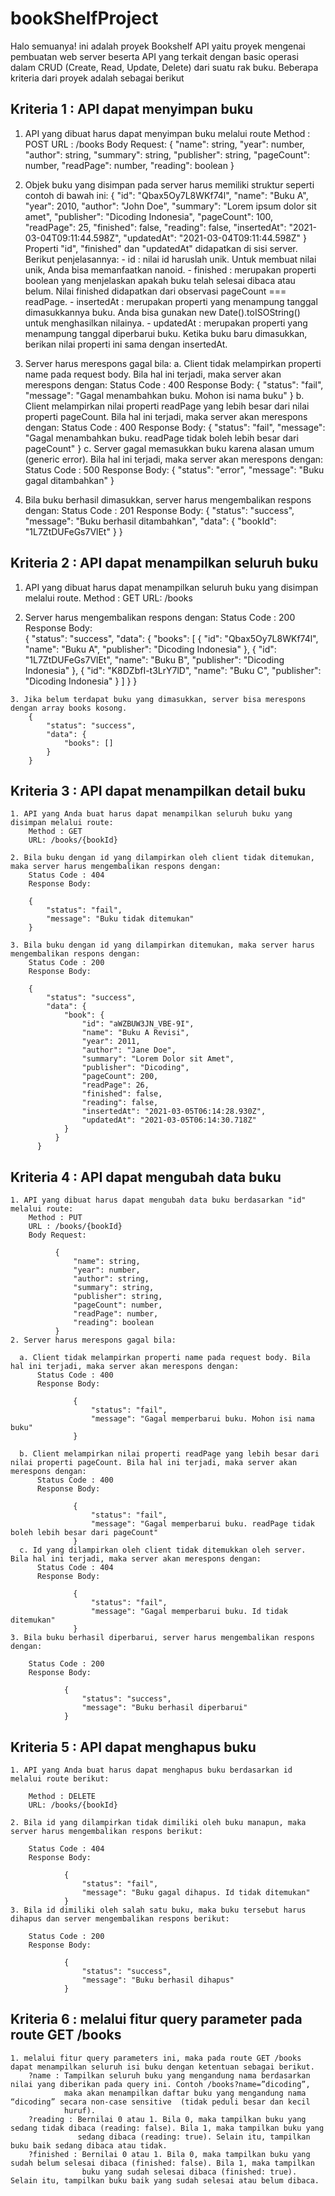 # bookShelfProject

Halo semuanya! ini adalah proyek Bookshelf API yaitu proyek mengenai pembuatan web server beserta API yang terkait dengan basic operasi dalam CRUD (Create, Read, Update, Delete)
dari suatu rak buku. Beberapa kriteria dari proyek adalah sebagai berikut

## Kriteria 1 : API dapat menyimpan buku
  1. API yang dibuat harus dapat menyimpan buku melalui route
      Method : POST
      URL : /books
      Body Request:
             {
            "name": string,
            "year": number,
            "author": string,
            "summary": string,
            "publisher": string,
            "pageCount": number,
            "readPage": number,
            "reading": boolean
            }
            
   2. Objek buku yang disimpan pada server harus memiliki struktur seperti contoh di bawah ini:
           {
            "id": "Qbax5Oy7L8WKf74l",
            "name": "Buku A",
            "year": 2010,
            "author": "John Doe",
            "summary": "Lorem ipsum dolor sit amet",
            "publisher": "Dicoding Indonesia",
            "pageCount": 100,
            "readPage": 25,
            "finished": false,
            "reading": false,
            "insertedAt": "2021-03-04T09:11:44.598Z",
            "updatedAt": "2021-03-04T09:11:44.598Z"
            }
     Properti "id", "finished" dan "updatedAt" didapatkan di sisi server. Berikut penjelasannya:
     - id : nilai id haruslah unik. Untuk membuat nilai unik, Anda bisa memanfaatkan nanoid.
     - finished : merupakan properti boolean yang menjelaskan apakah buku telah selesai dibaca atau belum. Nilai finished didapatkan dari observasi pageCount === readPage.
     - insertedAt : merupakan properti yang menampung tanggal dimasukkannya buku. Anda bisa gunakan new Date().toISOString() untuk menghasilkan nilainya.
     - updatedAt : merupakan properti yang menampung tanggal diperbarui buku. Ketika buku baru dimasukkan, berikan nilai properti ini sama dengan insertedAt.
     
   3. Server harus merespons gagal bila: 
     a. Client tidak melampirkan properti name pada request body. Bila hal ini terjadi, maka server akan merespons dengan:
        Status Code : 400
        Response Body: 
                 {
                "status": "fail",
                "message": "Gagal menambahkan buku. Mohon isi nama buku"
                 }
     b. Client melampirkan nilai properti readPage yang lebih besar dari nilai properti pageCount. Bila hal ini terjadi, maka server akan merespons dengan:
        Status Code : 400
        Response Body:
                {
                "status": "fail",
                "message": "Gagal menambahkan buku. readPage tidak boleh lebih besar dari pageCount"
                }
     c. Server gagal memasukkan buku karena alasan umum (generic error). Bila hal ini terjadi, maka server akan merespons dengan:
        Status Code : 500
        Response Body:
                {
                "status": "error",
                "message": "Buku gagal ditambahkan"
                }
                
   4. Bila buku berhasil dimasukkan, server harus mengembalikan respons dengan: 
       Status Code : 201
       Response Body:
              {
                  "status": "success",
                  "message": "Buku berhasil ditambahkan",
                  "data": {
                      "bookId": "1L7ZtDUFeGs7VlEt"
                  }
              }
   
## Kriteria 2 : API dapat menampilkan seluruh buku
   1. API yang dibuat harus dapat menampilkan seluruh buku yang disimpan melalui route.
      Method : GET
      URL: /books
      
   2. Server harus mengembalikan respons dengan: 
      Status Code : 200
      Response Body:    
          {
                  "status": "success",
                  "data": {
                      "books": [
                          {
                              "id": "Qbax5Oy7L8WKf74l",
                              "name": "Buku A",
                              "publisher": "Dicoding Indonesia"
                          },
                          {
                              "id": "1L7ZtDUFeGs7VlEt",
                              "name": "Buku B",
                              "publisher": "Dicoding Indonesia"
                          },
                          {
                              "id": "K8DZbfI-t3LrY7lD",
                              "name": "Buku C",
                              "publisher": "Dicoding Indonesia"
                          }
                      ]
                  }
              }      
      
    3. Jika belum terdapat buku yang dimasukkan, server bisa merespons dengan array books kosong.
        {
            "status": "success",
            "data": {
                "books": []
            }
        }    
      
 ## Kriteria 3 : API dapat menampilkan detail buku      
    1. API yang Anda buat harus dapat menampilkan seluruh buku yang disimpan melalui route:
        Method : GET
        URL: /books/{bookId}
        
    2. Bila buku dengan id yang dilampirkan oleh client tidak ditemukan, maka server harus mengembalikan respons dengan:
        Status Code : 404
        Response Body:

        {
            "status": "fail",
            "message": "Buku tidak ditemukan"
        }
        
    3. Bila buku dengan id yang dilampirkan ditemukan, maka server harus mengembalikan respons dengan:
        Status Code : 200
        Response Body:

        {
            "status": "success",
            "data": {
                "book": {
                    "id": "aWZBUW3JN_VBE-9I",
                    "name": "Buku A Revisi",
                    "year": 2011,
                    "author": "Jane Doe",
                    "summary": "Lorem Dolor sit Amet",
                    "publisher": "Dicoding",
                    "pageCount": 200,
                    "readPage": 26,
                    "finished": false,
                    "reading": false,
                    "insertedAt": "2021-03-05T06:14:28.930Z",
                    "updatedAt": "2021-03-05T06:14:30.718Z"
                }
              }
          }    
          
 ## Kriteria 4 : API dapat mengubah data buku
    1. API yang dibuat harus dapat mengubah data buku berdasarkan "id" melalui route: 
        Method : PUT
        URL : /books/{bookId}
        Body Request:

              {
                  "name": string,
                  "year": number,
                  "author": string,
                  "summary": string,
                  "publisher": string,
                  "pageCount": number,
                  "readPage": number,
                  "reading": boolean
              }
    2. Server harus merespons gagal bila:

      a. Client tidak melampirkan properti name pada request body. Bila hal ini terjadi, maka server akan merespons dengan:
          Status Code : 400
          Response Body:

                  {
                      "status": "fail",
                      "message": "Gagal memperbarui buku. Mohon isi nama buku"
                  }
                  
      b. Client melampirkan nilai properti readPage yang lebih besar dari nilai properti pageCount. Bila hal ini terjadi, maka server akan merespons dengan:
          Status Code : 400
          Response Body:

                  {
                      "status": "fail",
                      "message": "Gagal memperbarui buku. readPage tidak boleh lebih besar dari pageCount"
                  }
      c. Id yang dilampirkan oleh client tidak ditemukkan oleh server. Bila hal ini terjadi, maka server akan merespons dengan:
          Status Code : 404
          Response Body:

                  {
                      "status": "fail",
                      "message": "Gagal memperbarui buku. Id tidak ditemukan"
                  }
    3. Bila buku berhasil diperbarui, server harus mengembalikan respons dengan:

        Status Code : 200
        Response Body:

                {
                    "status": "success",
                    "message": "Buku berhasil diperbarui"
                }
                
 ## Kriteria 5 : API dapat menghapus buku
    1. API yang Anda buat harus dapat menghapus buku berdasarkan id melalui route berikut:

        Method : DELETE
        URL: /books/{bookId}
      
    2. Bila id yang dilampirkan tidak dimiliki oleh buku manapun, maka server harus mengembalikan respons berikut:

        Status Code : 404
        Response Body:

                {
                    "status": "fail",
                    "message": "Buku gagal dihapus. Id tidak ditemukan"
                }
    3. Bila id dimiliki oleh salah satu buku, maka buku tersebut harus dihapus dan server mengembalikan respons berikut:

        Status Code : 200
        Response Body:

                {
                    "status": "success",
                    "message": "Buku berhasil dihapus"
                }
              
 ## Kriteria 6 :  melalui fitur query parameter pada route GET /books 
    1. melalui fitur query parameters ini, maka pada route GET /books dapat menampilkan seluruh isi buku dengan ketentuan sebagai berikut.
        ?name : Tampilkan seluruh buku yang mengandung nama berdasarkan nilai yang diberikan pada query ini. Contoh /books?name=”dicoding”, 
                maka akan menampilkan daftar buku yang mengandung nama “dicoding” secara non-case sensitive  (tidak peduli besar dan kecil 
                huruf).
        ?reading : Bernilai 0 atau 1. Bila 0, maka tampilkan buku yang sedang tidak dibaca (reading: false). Bila 1, maka tampilkan buku yang 
                   sedang dibaca (reading: true). Selain itu, tampilkan buku baik sedang dibaca atau tidak.
        ?finished : Bernilai 0 atau 1. Bila 0, maka tampilkan buku yang sudah belum selesai dibaca (finished: false). Bila 1, maka tampilkan 
                    buku yang sudah selesai dibaca (finished: true). Selain itu, tampilkan buku baik yang sudah selesai atau belum dibaca.           
